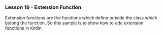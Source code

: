 ### Lesson 19 - Extension Function

Extension functions are the functions which define outside the class which belong the function. So this sample is to show how to ude extension functions in Kotlin.
